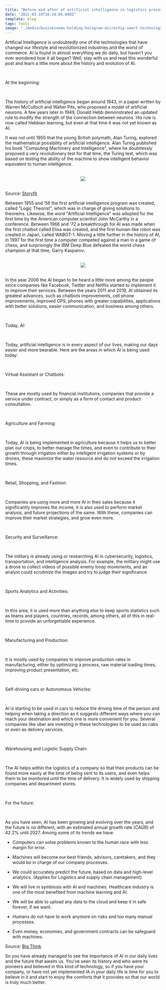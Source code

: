 ```yaml
---
title: "Before and after of artificial intelligence in logistics processes"
date: "2021-03-24T16:24:04.000Z"
template: blog
tags: Tools
image: "./media/businessman-holding-hologram-microchip-smart-technology.jpg"
---
```


Artificial Intelligence is undoubtedly one of the technologies that have changed our lifestyle and revolutionized industries and the world of commerce. AI is found in almost everything we do daily, but haven't you ever wondered how it all began? Well, stay with us and read this wonderful post and learn a little more about the history and evolution of AI.  

<Br>

<title-2>At the beginning:</title-2>

<Br>

The history of artificial intelligence began around 1943, in a paper written by Warren McCulloch and Walter Pits, who proposed a model of artificial neurons. A few years later in 1949, Donald Hebb demonstrated an updated rule to modify the strength of the connection between neurons. His rule is now called Hebbian learning, but even at that time it was not yet known as AI.

It was not until 1950 that the young British polymath, Alan Turing, explored the mathematical possibility of artificial intelligence. Alan Turing published his book "Computing Machinery and Intelligence", where he doubtlessly proposed a very revolutionary test for that time, the Turing test, which was based on testing the ability of the machine to show intelligent behavior equivalent to human intelligence.

<Br>

<center>

<img src="./media/computadora-1.jpeg">

</center>

<Br>

Source: <a target="_blank" href="https://www.storyfit.com/blog/intro-to-ai">  Storyfit</a>

Between 1955 and ‘56 the first artificial intelligence program was created, called "Logic Theorist", which was in charge of giving solutions to theorems. Likewise, the word "Artificial Intelligence" was adopted for the first time by the American computer scientist John McCarthy in a conference. Between 1966 and ‘72 a breakthrough for AI was made when the first chatbot called Elisa was created, and the first human-like robot was created in Japan, called WABOT-1. Moving a little further in the history of AI, in 1997 for the first time a computer competed against a man in a game of chess, and surprisingly the IBM Deep Blue defeated the world chess champion at that time, Garry Kasparov.

<Br>

<center>

<img src="./media/Kasparov-BlueII.jpeg">

</center>

<Br>

In the year 2006 the AI began to be heard a little more among the people since companies like Facebook, Twitter and Netflix started to implement it to improve their services.  Between the years 2011 and 2019, AI obtained its greatest advances, such as chatbots improvements, cell phone improvements, improved GPS, phones with greater capabilities, applications with better solutions, easier communication, and business among others. 

<Br>

<title-2>Today, AI:</title-2>

<Br>

Today, artificial intelligence is in every aspect of our lives, making our days easier and more bearable.  Here are the areas in which AI is being used today:

<Br>

<title-3>Virtual Assistant or Chatbots:</title-3>

<Br>

These are mostly used by financial institutions, companies that provide a service under contract, or simply as a form of contact and product consultation. 

<Br>

<title-3>Agriculture and Farming:</title-3>

<Br>

Today, AI is being implemented in agriculture because it helps us to better plan our crops, to better manage the times, and even to contribute to their growth through irrigation either by intelligent irrigation systems or by drones, these maximize the water resource and do not exceed the irrigation times.  

<Br>

<title-3>Retail, Shopping, and Fashion:</title-3>

<Br>

Companies are using more and more AI in their sales because it significantly improves the income, it is also used to perform market analysis, and future projections of the same. With these, companies can improve their market strategies, and grow even more.  

<Br>

<title-3>Security and Surveillance:</title-3>

<Br>

The military is already using or researching AI in cybersecurity, logistics, transportation, and intelligence analysis. For example, the military might use a drone to collect videos of possible enemy troop movements, and an analyst could scrutinize the images and try to judge their significance.

<Br>

<title-3>Sports Analytics and Activities:</title-3>

<Br>

In this area, it is used more than anything else to keep sports statistics such as teams and players, countries, records, among others, all of this in real-time to provide an unforgettable experience. 

<Br>

<title-3>Manufacturing and Production:</title-3>

<Br>

It is mostly used by companies to improve production rates in manufacturing, either by optimizing a process, raw material loading times, improving product presentation, etc.

<Br>

<title-3>Self-driving cars or Autonomous Vehicles:</title-3>

<Br>

AI is starting to be used in cars to reduce the driving time of the person and helping when taking a direction as it suggests different ways where you can reach your destination and which one is more convenient for you. Several companies like uber are investing in these technologies to be used as cabs or even as delivery services.

<Br>

<title-3>Warehousing and Logistic Supply Chain:</title-3>

<Br>

The AI helps within the logistics of a company so that their products can be found more easily at the time of being sent to its users, and even helps them to be monitored until the time of delivery.  It is widely used by shipping companies and department stores.

<Br>

<title-2>For the future:</title-2>

<Br>


As you have seen, AI has been growing and evolving over the years, and the future is no different, with an estimated annual growth rate (CAGR) of 42.2% until 2027. Among some of its trends we have:  

- Computers can solve problems known to the human race with less margin for error. 

- Machines will become our best friends, advisors, caretakers, and they would be in charge of our company processes. 

- We could accurately predict the future, based on data and high-level analytics. (Applies for Logistics and supply chain management)

- We will live in symbiosis with AI and machines. Healthcare industry is one of the most benefited from machine learning and AI. 

- We will be able to upload any data to the cloud and keep it in safe forever, if we want.

- Humans do not have to work anymore on risks and too many manual processes.

- Even money, economies, and government contracts can be safeguard with machines. 

Source: <a target="_blank" href="https://bigthink.com/endless-innovation/why-ray-kurzweils-predictions-are-right-86-of-the-time">   Big Think </a>

So you have already managed to see the importance of AI in our daily lives and the future that awaits us. You’ve seen its history and who were its pioneers and believed in this kind of technology, so if you have your company, or have not yet implemented IA in your daily life is time for you to believe in it and start to enjoy the comforts that it provides so that our world is truly much better.    
